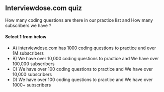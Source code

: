 <!-- Answer = ef19be35cbb9651c851f2ebb4cdabfaf -->
## Interviewdose.com quiz
How many coding questions are there in our practice list and How many subscribers we have ?

#### Select 1 from below
- A) interviewdose.com has 1000 coding questions to practice and over 1M subscribers
- B) We have over 10,000 coding questions to practice and We have over 100,000 subscribers
- C) We have over 100 coding questions to practice and We have over 10,000 subscribers
- D) We have over 100 coding questions to practice and We have over 1000+ subscribers
